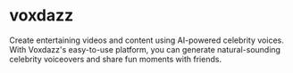 # voxdazz
Create entertaining videos and content using AI-powered celebrity voices. With Voxdazz's easy-to-use platform, you can generate natural-sounding celebrity voiceovers and share fun moments with friends.
